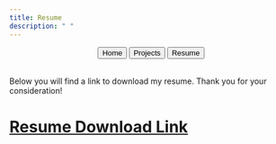 ```yaml
---
title: Resume
description: " "
---
```


<div class="menu" style="text-align: center;">
  <a href="index.html"><button>Home</button></a>
  <a href="projects.html"><button>Projects</button></a>
  <a href="resume.html"><button class="selected">Resume</button></a>
</div>

<br>

<p>Below you will find a link to download my resume. Thank you for your consideration!</p>

<h1><a href="../assets/resume.pdf" download>Resume Download Link</a></h1>